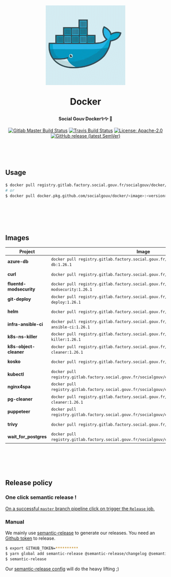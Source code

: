 <h1 align="center">
  <img src="https://github.com/SocialGouv/docker/raw/master/.github/docker.gif" width="250"/>
  <p align="center">Docker</p>
  <p align="center" style="font-size: 0.5em">Social Gouv Docker✨✨ 🐋</p>
</h1>

<p align="center">
  <a href="https://gitlab.factory.social.gouv.fr/SocialGouv/docker/pipelines"><img src="https://gitlab.factory.social.gouv.fr/SocialGouv/docker/badges/master/pipeline.svg" alt="Gitlab Master Build Status"></a>
  <a href="https://travis-ci.com/SocialGouv/docker"><img src="https://travis-ci.com/SocialGouv/docker.svg?branch=master" alt="Travis Build Status"></a>
  <a href="https://opensource.org/licenses/Apache-2.0"><img src="https://img.shields.io/badge/License-Apache--2.0-yellow.svg" alt="License: Apache-2.0"></a>
  <a href="https://github.com/SocialGouv/docker/releases "><img alt="GitHub release (latest SemVer)" src="https://img.shields.io/github/v/release/SocialGouv/docker?sort=semver"></a>
</p>

<br>
<br>
<br>

## Usage

```sh
$ docker pull registry.gitlab.factory.social.gouv.fr/socialgouv/docker/<image>:<version>
# or
$ docker pull docker.pkg.github.com/socialgouv/docker/<image>:<version>
```

<br>
<br>
<br>
<br>

## Images

| Project                 | Image                                                                                             | Links                                                                                       |
| ----------------------- | ------------------------------------------------------------------------------------------------- | ------------------------------------------------------------------------------------------- |
| **azure-db**            | `docker pull registry.gitlab.factory.social.gouv.fr/socialgouv/docker/azure-db:1.26.1`            | [![README](https://img.shields.io/badge/README--green.svg)](./azure-db/README.md)           |
| **curl**                | `docker pull registry.gitlab.factory.social.gouv.fr/socialgouv/docker/curl:1.26.1`                | [![README](https://img.shields.io/badge/README--green.svg)](./curl/README.md)               |
| **fluentd-modsecurity** | `docker pull registry.gitlab.factory.social.gouv.fr/socialgouv/docker/fluentd-modsecurity:1.26.1` | [![README](https://img.shields.io/badge/README--green.svg)](./fluent-modsecurity/README.md) |
| **git-deploy**          | `docker pull registry.gitlab.factory.social.gouv.fr/socialgouv/docker/git-deploy:1.26.1`          | [![README](https://img.shields.io/badge/README--green.svg)](./git-deploy/README.md)         |
| **helm**                | `docker pull registry.gitlab.factory.social.gouv.fr/socialgouv/docker/helm:1.26.1`                | [![README](https://img.shields.io/badge/README--green.svg)](./helm/README.md)               |
| **infra-ansible-ci**    | `docker pull registry.gitlab.factory.social.gouv.fr/socialgouv/docker/infra-ansible-ci:1.26.1`    | [![README](https://img.shields.io/badge/README--green.svg)](./infra-ansible-ci/README.md)   |
| **k8s-ns-killer**       | `docker pull registry.gitlab.factory.social.gouv.fr/socialgouv/docker/k8s-ns-killer:1.26.1`       | [![README](https://img.shields.io/badge/README--green.svg)](./k8s-ns-killer/README.md)      |
| **k8s-object-cleaner**  | `docker pull registry.gitlab.factory.social.gouv.fr/socialgouv/docker/k8s-object-cleaner:1.26.1`  | [![README](https://img.shields.io/badge/README--green.svg)](./k8s-object-cleaner/README.md) |
| **kosko**               | `docker pull registry.gitlab.factory.social.gouv.fr/socialgouv/docker/kosko:1.26.1`               | [![README](https://img.shields.io/badge/README--green.svg)](./kosko/README.md)              |
| **kubectl**             | `docker pull registry.gitlab.factory.social.gouv.fr/socialgouv/docker/kubectl:1.26.1`             | [![README](https://img.shields.io/badge/README--green.svg)](./kubectl/README.md)            |
| **nginx4spa**           | `docker pull registry.gitlab.factory.social.gouv.fr/socialgouv/docker/nginx4spa:1.26.1`           | [![README](https://img.shields.io/badge/README--green.svg)](./nginx4spa/README.md)          |
| **pg-cleaner**          | `docker pull registry.gitlab.factory.social.gouv.fr/socialgouv/docker/pg-cleaner:1.26.1`          | [![README](https://img.shields.io/badge/README--green.svg)](./pg-cleaner/README.md)         |
| **puppeteer**           | `docker pull registry.gitlab.factory.social.gouv.fr/socialgouv/docker/puppeteer:1.26.1`           | [![README](https://img.shields.io/badge/README--green.svg)](./puppeteer/README.md)          |
| **trivy**               | `docker pull registry.gitlab.factory.social.gouv.fr/socialgouv/docker/trivy:1.26.1`               | [![README](https://img.shields.io/badge/README--green.svg)](./trivy/README.md)              |
| **wait_for_postgres**   | `docker pull registry.gitlab.factory.social.gouv.fr/socialgouv/docker/wait_for_postgres:1.26.1`   | [![README](https://img.shields.io/badge/README--green.svg)](./wait_for_postgres/README.md)  |

<br>
<br>
<br>
<br>

## Release policy

### One click semantic release !

[On a successful `master` branch pipeline click on trigger the `Release` job.](https://gitlab.factory.social.gouv.fr/SocialGouv/docker/pipelines)

### Manual

We mainly use [semantic-release](https://github.com/semantic-release/semantic-release) to generate our releases.
You need an [Github token](https://github.com/settings/tokens/new) to release.

```sh
$ export GITHUB_TOKEN=**********
$ yarn global add semantic-release @semantic-release/changelog @semantic-release/git
$ semantic-release
```

Our [semantic-release config](./.releaserc.yml) will do the heavy lifting ;)
